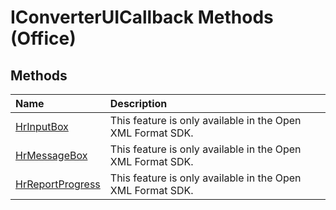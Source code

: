 
# IConverterUICallback Methods (Office)

## Methods



|**Name**|**Description**|
|:-----|:-----|
|[HrInputBox](5767b5cc-98f4-3855-796d-dfc4ccc77f9a.md)|This feature is only available in the Open XML Format SDK.|
|[HrMessageBox](41174ca5-0248-6f1b-23ce-54183a52ae48.md)|This feature is only available in the Open XML Format SDK.|
|[HrReportProgress](585f52bc-755a-e360-8220-a97d1b7a697a.md)|This feature is only available in the Open XML Format SDK.|
